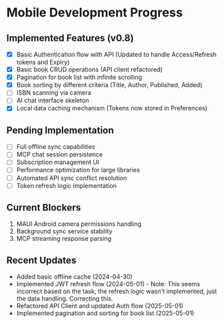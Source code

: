 # Mobile Development Progress

## Implemented Features (v0.8)
- [x] Basic Authentication flow with API (Updated to handle Access/Refresh tokens and Expiry)
- [x] Basic book CRUD operations (API client refactored)
- [x] Pagination for book list with infinite scrolling
- [x] Book sorting by different criteria (Title, Author, Published, Added)
- [ ] ISBN scanning via camera
- [ ] AI chat interface skeleton
- [x] Local data caching mechanism (Tokens now stored in Preferences)

## Pending Implementation
- [ ] Full offline sync capabilities
- [ ] MCP chat session persistence
- [ ] Subscription management UI
- [ ] Performance optimization for large libraries
- [ ] Automated API sync conflict resolution
- [ ] Token refresh logic implementation

## Current Blockers
1. MAUI Android camera permissions handling
2. Background sync service stability
3. MCP streaming response parsing

## Recent Updates
- Added basic offline cache (2024-04-30)
- Implemented JWT refresh flow (2024-05-01) - Note: This seems incorrect based on the task, the refresh *logic* wasn't implemented, just the data handling. Correcting this.
- Refactored API Client and updated Auth flow (2025-05-01)
- Implemented pagination and sorting for book list (2025-05-01)
